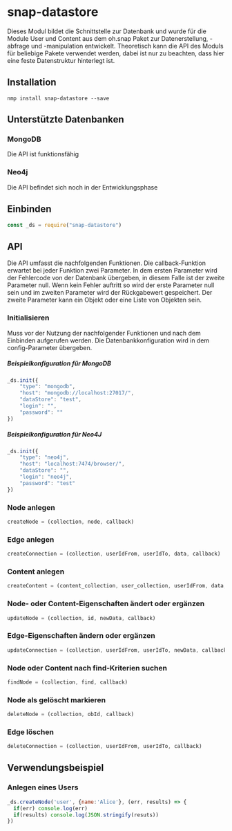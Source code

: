# snap-datastore

Dieses Modul bildet die Schnittstelle zur Datenbank und wurde für die Module User und Content aus dem oh.snap Paket zur
Datenerstellung, -abfrage und -manipulation entwickelt. Theoretisch kann die API des Moduls für beliebige Pakete verwendet werden,
dabei ist nur zu beachten, dass hier eine feste Datenstruktur hinterlegt ist. 

## Installation
```console
nmp install snap-datastore --save
```

## Unterstützte Datenbanken
### MongoDB
Die API ist funktionsfähig
### Neo4j
Die API befindet sich noch in der Entwicklungsphase

## Einbinden
``` JavaScript
const _ds = require("snap-datastore")
```

## API
Die API umfasst die nachfolgenden Funktionen. Die callback-Funktion erwartet bei jeder Funktion zwei Parameter. In dem ersten Parameter wird der Fehlercode von der Datenbank übergeben, in diesem Falle ist der zweite Parameter null. Wenn kein Fehler auftritt so wird der erste Parameter null sein und im zweiten Parameter wird der Rückgabewert gespeichert. Der zweite Parameter kann ein Objekt oder eine Liste von Objekten sein.  
### Initialisieren
Muss vor der Nutzung der nachfolgender Funktionen und nach dem Einbinden aufgerufen werden. Die Datenbankkonfiguration wird in dem config-Parameter übergeben.
##### Beispielkonfiguration für MongoDB
``` JavaScript
_ds.init({   
    "type": "mongodb",
    "host": "mongodb://localhost:27017/",
    "dataStore": "test",
    "login": "",
    "password": ""
})
```

##### Beispielkonfiguration für Neo4J
``` JavaScript
_ds.init({     
    "type": "neo4j",
    "host": "localhost:7474/browser/",
    "dataStore": "",
    "login": "neo4j",
    "password": "test"
})
```
### Node anlegen
``` JavaScript
createNode = (collection, node, callback)
```
### Edge anlegen
``` JavaScript
createConnection = (collection, userIdFrom, userIdTo, data, callback)
```
### Content anlegen
``` JavaScript
createContent = (content_collection, user_collection, userIdFrom, data, callback)
```
### Node- oder Content-Eigenschaften ändert oder ergänzen
``` JavaScript
updateNode = (collection, id, newData, callback)
```
### Edge-Eigenschaften ändern oder ergänzen
``` JavaScript
updateConnection = (collection, userIdFrom, userIdTo, newData, callback)
```
### Node oder Content nach find-Kriterien suchen
``` JavaScript
findNode = (collection, find, callback)
```
### Node als gelöscht markieren
``` JavaScript
deleteNode = (collection, obId, callback)
```
### Edge löschen
``` JavaScript
deleteConnection = (collection, userIdFrom, userIdTo, callback)
```

## Verwendungsbeispiel
### Anlegen eines Users
``` JavaScript
_ds.createNode('user', {name:'Alice'}, (err, results) => { 
  if(err) console.log(err) 
  if(results) console.log(JSON.stringify(resuts))
})
```
